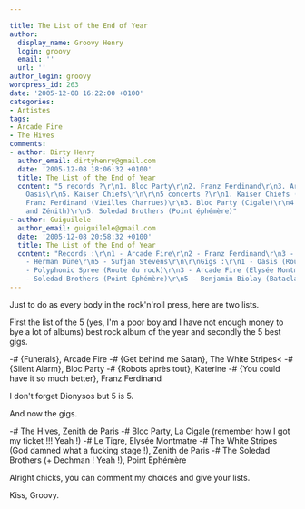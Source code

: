 ```yaml
---

title: The List of the End of Year
author:
  display_name: Groovy Henry
  login: groovy
  email: ''
  url: ''
author_login: groovy
wordpress_id: 263
date: '2005-12-08 16:22:00 +0100'
categories:
- Artistes
tags:
- Arcade Fire
- The Hives
comments:
- author: Dirty Henry
  author_email: dirtyhenry@gmail.com
  date: '2005-12-08 18:06:32 +0100'
  title: The List of the End of Year
  content: "5 records ?\r\n1. Bloc Party\r\n2. Franz Ferdinand\r\n3. Arcade Fire\r\n4.
    Oasis\r\n5. Kaiser Chiefs\r\n\r\n5 concerts ?\r\n1. Kaiser Chiefs (Inrocks - Cigale)\r\n2.
    Franz Ferdinand (Vieilles Charrues)\r\n3. Bloc Party (Cigale)\r\n4. Oasis (Olympia
    and Zénith)\r\n5. Soledad Brothers (Point éphémère)"
- author: Guiguilele
  author_email: guiguilele@gmail.com
  date: '2005-12-08 20:58:32 +0100'
  title: The List of the End of Year
  content: "Records :\r\n1 - Arcade Fire\r\n2 - Franz Ferdinand\r\n3 - Oasis\r\n4
    - Herman Düne\r\n5 - Sufjan Stevens\r\n\r\nGigs :\r\n1 - Oasis (Rouen + Olympia)\r\n2
    - Polyphonic Spree (Route du rock)\r\n3 - Arcade Fire (Elysée Montmartre)\r\n4
    - Soledad Brothers (Point Ephémère)\r\n5 - Benjamin Biolay (Bataclan)"
---
```

Just to do as every body in the rock'n'roll press, here are two lists.

First the list of the 5 (yes, I'm a poor boy and I have not enough money to bye a lot of albums) best rock album of the year and secondly the 5 best gigs.

-# {Funerals}, Arcade Fire
-# {Get behind me Satan}, The White Stripes<
-# {Silent Alarm}, Bloc Party
-# {Robots après tout}, Katerine
-# {You could have it so much better}, Franz Ferdinand

I don't forget Dionysos but 5 is 5.

And now the gigs.

-# The Hives, Zenith de Paris
-# Bloc Party, La Cigale (remember how I got my ticket !!! Yeah !)
-# Le Tigre, Elysée Montmatre
-# The White Stripes (God damned what a fucking stage !), Zenith de Paris
-# The Soledad Brothers (+ Dechman ! Yeah !), Point Ephémère

Alright chicks, you can comment my choices and give your lists.

Kiss,
Groovy.
